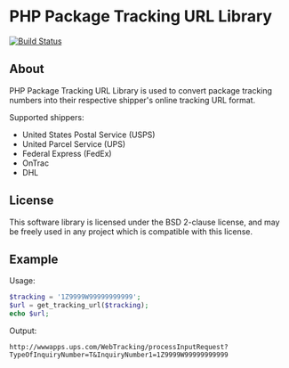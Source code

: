 # PHP Package Tracking URL Library
[![Build Status](https://travis-ci.com/darkain/php-tracking-urls.svg?branch=master)](https://travis-ci.com/github/darkain/php-tracking-urls)


## About
PHP Package Tracking URL Library is used to convert package tracking numbers
into their respective shipper's online tracking URL format.

Supported shippers:
* United States Postal Service (USPS)
* United Parcel Service (UPS)
* Federal Express (FedEx)
* OnTrac
* DHL


## License
This software library is licensed under the BSD 2-clause license, and may be
freely used in any project which is compatible with this license.


## Example
Usage:
```php
$tracking = '1Z9999W99999999999';
$url = get_tracking_url($tracking);
echo $url;
```

Output:
```
http://wwwapps.ups.com/WebTracking/processInputRequest?TypeOfInquiryNumber=T&InquiryNumber1=1Z9999W99999999999
```


